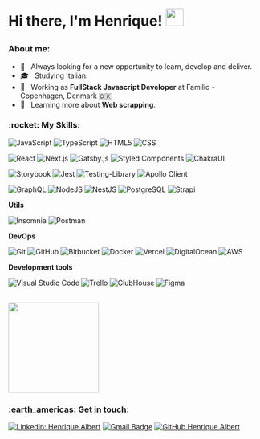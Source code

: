<h1><p>Hi there, I'm Henrique! <a href="https://rahulmahesh.me/"><img src="https://media.giphy.com/media/hvRJCLFzcasrR4ia7z/giphy.gif" width="35px"></h1></a></p>


<h3>About me: </h3>

- 🤔 &nbsp; Always looking for a new opportunity to learn, develop and deliver.
- 🎓 &nbsp; Studying Italian.
- 💼 &nbsp; Working as **FullStack Javascript Developer** at Familio - Copenhagen, Denmark 🇩🇰
- 🌱 &nbsp; Learning more about **Web scrapping**.

<h3> :rocket: My Skills: </h3>

  ![JavaScript](https://img.shields.io/badge/-JavaScript-333333?style=flat&logo=javascript)
  ![TypeScript](https://img.shields.io/badge/-TypeScript-333333?style=flat&logo=typescript)
  ![HTML5](https://img.shields.io/badge/-HTML5-333333?style=flat&logo=HTML5)
  ![CSS](https://img.shields.io/badge/-CSS-333333?style=flat&logo=CSS3&logoColor=1572B6)
  
  ![React](https://img.shields.io/badge/-React-333333?style=flat&logo=react)
  ![Next.js](https://img.shields.io/badge/-Next.js-333333?style=flat&logo=next.js)
  ![Gatsby.js](https://img.shields.io/badge/-Gatsby.js-333333?style=flat&logo=gatsby)
  ![Styled Components](https://img.shields.io/badge/-Styled%20Components-39404b?style=flat&logo=styledcomponents) 
  ![ChakraUI](https://img.shields.io/badge/-ChakraUI-39404b?style=flat&logo=chakraui) 
  
  ![Storybook](https://img.shields.io/badge/-Storybook-39404b?style=flat&logo=storybook)
  ![Jest](https://img.shields.io/badge/-Jest-333333?style=flat&logo=jest)
  ![Testing-Library](https://img.shields.io/badge/-TestingLibrary-39404b?style=flat&logo=testinglibrary)
  ![Apollo Client](https://img.shields.io/badge/-Apollo%20Client-39404b?style=flat&logo=apollographql)
  
  ![GraphQL](https://img.shields.io/badge/-GraphQL-333333?style=flat&logo=graphql)
  ![NodeJS](https://img.shields.io/badge/-NodeJS-333333?style=flat&logo=node.js)
  ![NestJS](https://img.shields.io/badge/-NestJS-333333?style=flat&logo=nestjs)
  ![PostgreSQL](https://img.shields.io/badge/-PostgreSQL-333333?style=flat&logo=postgresql)
  ![Strapi](https://img.shields.io/badge/-Strapi-333333?style=flat&logo=strapi)

**Utils**

  ![Insomnia](https://img.shields.io/badge/-Insomnia-333333?style=flat&logo=insomnia)
  ![Postman](https://img.shields.io/badge/-Postman-333333?style=flat&logo=postman)

**DevOps**

  ![Git](https://img.shields.io/badge/-Git-333333?style=flat&logo=git)
  ![GitHub](https://img.shields.io/badge/-GitHub-333333?style=flat&logo=github)
  ![Bitbucket](https://img.shields.io/badge/-Bitbucket-333333?style=flat&logo=bitbucket)
  ![Docker](https://img.shields.io/badge/-Docker-333333?style=flat&logo=docker)
  ![Vercel](https://img.shields.io/badge/-Vercel-333333?style=flat&logo=vercel)
  ![DigitalOcean](https://img.shields.io/badge/-DigitalOcean-333333?style=flat&logo=digitalocean)
  ![AWS](https://img.shields.io/badge/-AWS-333333?style=flat&logo=amazon)

**Development tools**

  ![Visual Studio Code](https://img.shields.io/badge/-Visual%20Studio%20Code-333333?style=flat&logo=visual-studio-code&logoColor=007ACC)
  ![Trello](https://img.shields.io/badge/-Trello-333333?style=flat&logo=trello&logoColor=007ACC)
  ![ClubHouse](https://img.shields.io/badge/-ClubHouse-333333?style=flat&logo=clubhouse)
  ![Figma](https://img.shields.io/badge/-Figma-333333?style=flat&logo=figma&logoColor=007ACC)


<br/>

<a href="https://github.com/VanessaSwerts">
  <img height="180em" src="https://github-readme-stats.vercel.app/api?username=henriquealbert&theme=dracula&show_icons=true&count_private=true&hide=contribs,issues" />
</a>

<br/>

<h3> :earth_americas: Get in touch: </h3> 

[![Linkedin: Henrique Albert](https://img.shields.io/badge/-Henrique%20Albert-blue?style=flat-square&logo=Linkedin&logoColor=white&link=https://www.linkedin.com/in/henrique-albert-schmaiske)](https://www.linkedin.com/in/henrique-albert-schmaiske)
[![Gmail Badge](https://img.shields.io/badge/-ishenriquealbert@gmail.com-006bed?style=flat-square&logo=Gmail&logoColor=white&link=mailto:ishenriquealbert@gmail.com)](mailto:ishenriquealbert@gmail.com)
[![GitHub Henrique Albert]( https://img.shields.io/github/followers/henriquealbert?label=follow&style=social)](https://github.com/henriquealbert)
